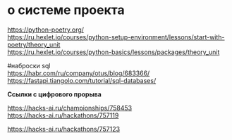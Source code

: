 # о системе проекта  

https://python-poetry.org/   
https://ru.hexlet.io/courses/python-setup-environment/lessons/start-with-poetry/theory_unit  
https://ru.hexlet.io/courses/python-basics/lessons/packages/theory_unit  


#наброски sql  
https://habr.com/ru/company/otus/blog/683366/  
https://fastapi.tiangolo.com/tutorial/sql-databases/  


**Ссылки с цифрового прорыва**  

https://hacks-ai.ru/championships/758453  
https://hacks-ai.ru/hackathons/757119  

https://hacks-ai.ru/hackathons/757123
